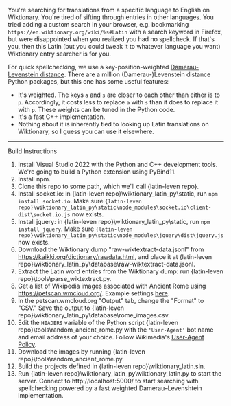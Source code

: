 You're searching for translations from a specific language to English on Wiktionary. You're tired of sifting through entries in other languages. You tried adding a custom search in your browser, e.g. bookmarking `https://en.wiktionary.org/wiki/%s#Latin` with a search keyword in Firefox, but were disappointed when you realized you had no spellcheck. If that's you, then this Latin (but you could tweak it to whatever language you want) Wiktionary entry searcher is for you.

For quick spellchecking, we use a key-position-weighted [Damerau-Levenstein distance](https://en.wikipedia.org/wiki/Damerau%E2%80%93Levenshtein_distance). 
There are a million (Damerau-)Levenstein distance Python packages, but this one has some useful features:
* It's weighted. The keys `a` and `s` are closer to each other than either is to `p`. Accordingly, it costs less to replace `a` with `s` than it does to replace it with `p`. These weights can be tuned in the Python code.
* It's a fast C++ implementation.
* Nothing about it is inherently tied to looking up Latin translations on Wiktionary, so I guess you can use it elsewhere.

--- 
Build Instructions
1. Install Visual Studio 2022 with the Python and C++ development tools. We're going to build a Python extension using PyBind11.
2. Install npm.
3. Clone this repo to some path, which we'll call {latin-leven repo}.
4. Install socket.io: in {latin-leven repo}\wiktionary_latin_py\static, run `npm install socket.io`. Make sure `{latin-leven repo}\wiktionary_latin_py\static\node_modules\socket.io\client-dist\socket.io.js` now exists.
5. Install jquery: in {latin-leven repo}\wiktionary_latin_py\static, run `npm install jquery`. Make sure `{latin-leven repo}\wiktionary_latin_py\static\node_modules\jquery\dist\jquery.js` now exists.
6. Download the Wiktionary dump "raw-wiktextract-data.jsonl" from https://kaikki.org/dictionary/rawdata.html, and place it at {latin-leven repo}\wiktionary_latin_py\database\raw-wiktextract-data.jsonl.
7. Extract the Latin word entries from the Wiktionary dump: run {latin-leven repo}\tools\parse_wiktextract.py.
8. Get a list of Wikipedia images associated with Ancient Rome using https://petscan.wmcloud.org/. Example settings [here](https://petscan.wmcloud.org/?search_wiki=&edits%5Banons%5D=both&cb_labels_yes_l=1&categories=Ancient_Rome%0D%0ARoman_Republic%0D%0ARoman_Empire%0D%0A&links_to_any=&ores_prediction=any&cb_labels_any_l=1&depth=1&manual_list=&language=commons&sitelinks_any=&ores_prob_to=&templates_no=&before=&search_max_results=500&wikidata_item=no&langs_labels_yes=&minlinks=&output_compatability=catscan&common_wiki=auto&sitelinks_yes=&interface_language=en&project=wikimedia&langs_labels_no=&sitelinks_no=&wikidata_source_sites=&page_image=yes&rxp_filter=&maxlinks=&sortorder=ascending&edits%5Bflagged%5D=both&show_disambiguation_pages=both&links_to_all=&add_image=on&smaller=&templates_any=&combination=union&active_tab=tab_pageprops&cb_labels_no_l=1&labels_yes=&search_query=&since_rev0=&templates_yes=).
9. In the petscan.wmcloud.org "Output" tab, change the "Format" to "CSV." Save the output to {latin-leven repo}\wiktionary_latin_py\database\rome_images.csv.
10. Edit the `HEADERS` variable of the Python script {latin-leven repo}\tools\random_ancient_rome.py with the `'User-Agent'` bot name and email address of your choice. Follow Wikimedia's [User-Agent Policy](https://foundation.wikimedia.org/wiki/Policy:Wikimedia_Foundation_User-Agent_Policy).
11. Download the images by running {latin-leven repo}\tools\random_ancient_rome.py.
12. Build the projects defined in {latin-leven repo}\wiktionary_latin.sln.
13. Run {latin-leven repo}\wiktionary_latin_py\wiktionary_latin.py to start the server. Connect to http://localhost:5000/ to start searching with spellchecking powered by a fast weighted Damerau–Levenshtein implementation.
